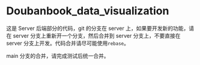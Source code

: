 # Doubanbook_data_visualization

这是 Server 后端部分的代码，git 的分支在 server 上，如果要开发新的功能，请在 server 分支上重新开一个分支，然后合并到 server 分支上，不要直接在 server 分支上开发。代码合并请尽可能使用`rebase`。

main 分支的合并，请完成测试后统一合并。
